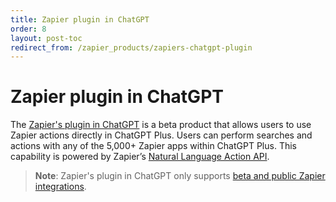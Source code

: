```yaml
---
title: Zapier plugin in ChatGPT
order: 8
layout: post-toc
redirect_from: /zapier_products/zapiers-chatgpt-plugin
---
```


# Zapier plugin in ChatGPT

The [Zapier's plugin in ChatGPT](https://help.zapier.com/hc/en-us/articles/14058263394573) is a beta product that allows users to use Zapier actions directly in ChatGPT Plus. Users can perform searches and actions with any of the 5,000+ Zapier apps within ChatGPT Plus. This capability is powered by Zapier’s [Natural Language Action API](https://nla.zapier.com/docs/).

> **Note**: Zapier's plugin in ChatGPT only supports [beta and public Zapier integrations](https://platform.zapier.com/partners/lifecycle-planning).
